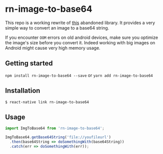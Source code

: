 
# rn-image-to-base64

This repo is a working rewrite of [this](https://github.com/wendal2841/rn-image-to-base64) abandoned library.
It provides a very simple way to convert an image to a base64 string.

If you encounter `OOM` errors on old android devices, make sure you optimize the image's size before you convert it. 
Indeed working with big images on Android might cause very high memory usage.

## Getting started

`npm install rn-image-to-base64 --save`
or
`yarn add rn-image-to-base64`


## Installation

`$ react-native link rn-image-to-base64`

## Usage
```javascript
import ImgToBase64 from 'rn-image-to-base64';

ImgToBase64.getBase64String('file://youfileurl')
  .then(base64String => doSomethingWith(base64String))
  .catch(err => doSomethingWith(err));
```
  

